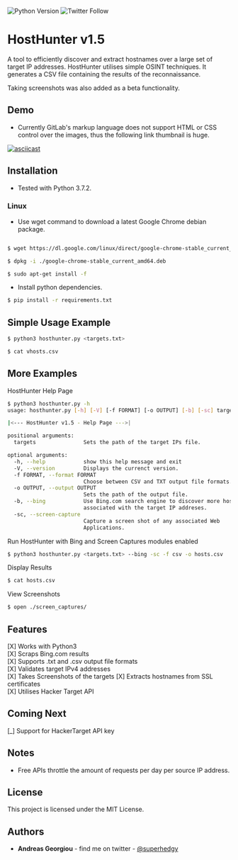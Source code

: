 ![Python Version](https://img.shields.io/static/v1.svg?label=Python&message=3.x&color=Blue)
![Twitter Follow](https://img.shields.io/twitter/follow/superhedgy.svg?label=Follow&style=social)

HostHunter v1.5
======

A tool to efficiently discover and extract hostnames over a large set of target IP addresses. HostHunter utilises simple OSINT techniques. It generates a CSV file containing the results of the reconnaissance.

Taking screenshots was also added as a beta functionality.

## Demo
* Currently GitLab's markup language does not support HTML or CSS control over the images, thus the following link thumbnail is huge.

[![asciicast](https://asciinema.org/a/jp9B0IB6BzRAgbH3iNp7cCTpt.png)](https://asciinema.org/a/jp9B0IB6BzRAgbH3iNp7cCTpt)

## Installation
* Tested with Python 3.7.2.

### Linux
* Use wget command to download a latest Google Chrome debian package.  

```bash

$ wget https://dl.google.com/linux/direct/google-chrome-stable_current_amd64.deb

$ dpkg -i ./google-chrome-stable_current_amd64.deb

$ sudo apt-get install -f
```

* Install python dependencies.
```bash
$ pip install -r requirements.txt
```


## Simple Usage Example
```bash
$ python3 hosthunter.py <targets.txt>
```

```bash
$ cat vhosts.csv
```

## More Examples
HostHunter Help Page
```bash
$ python3 hosthunter.py -h
usage: hosthunter.py [-h] [-V] [-f FORMAT] [-o OUTPUT] [-b] [-sc] targets

|<--- HostHunter v1.5 - Help Page --->|

positional arguments:
  targets               Sets the path of the target IPs file.

optional arguments:
  -h, --help            show this help message and exit
  -V, --version         Displays the currenct version.
  -f FORMAT, --format FORMAT
                        Choose between CSV and TXT output file formats.
  -o OUTPUT, --output OUTPUT
                        Sets the path of the output file.
  -b, --bing            Use Bing.com search engine to discover more hostnames
                        associated with the target IP addreses.
  -sc, --screen-capture
                        Capture a screen shot of any associated Web
                        Applications.
```                        

Run HostHunter with Bing and Screen Captures modules enabled
```bash
$ python3 hosthunter.py <targets.txt> --bing -sc -f csv -o hosts.csv
```
Display Results
```bash
$ cat hosts.csv
```
View Screenshots
```bash
$ open ./screen_captures/
```

## Features
[X] Works with Python3  
[X] Scraps Bing.com results  
[X] Supports .txt and .csv output file formats  
[X] Validates target IPv4 addresses  
[X] Takes Screenshots of the targets
[X] Extracts hostnames from SSL certificates  
[X] Utilises Hacker Target API  

## Coming Next
[\_] Support for HackerTarget API key

## Notes
* Free APIs throttle the amount of requests per day per source IP address.

## License
This project is licensed under the MIT License.

## Authors
* **Andreas Georgiou** - find me on twitter - [@superhedgy](https://twitter.com/superhedgy)
